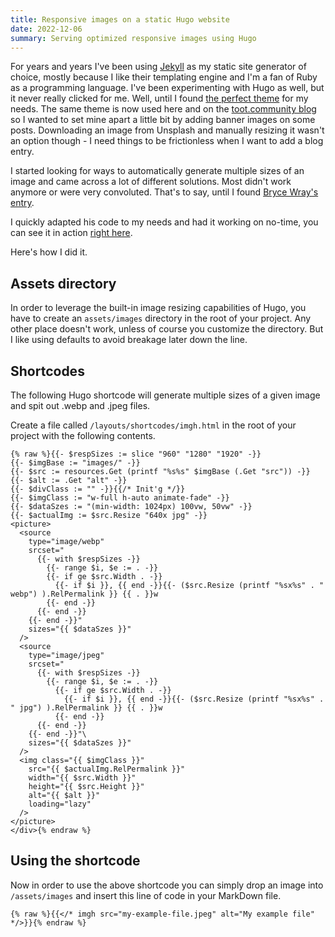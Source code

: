 ```yaml
---
title: Responsive images on a static Hugo website
date: 2022-12-06
summary: Serving optimized responsive images using Hugo
---
```


For years and years I've been using [Jekyll](https://jekyllrb.com/) as my static site generator of choice, mostly because I like their templating engine and I'm a fan of Ruby as a programming language. I've been experimenting with Hugo as well, but it never really clicked for me. Well, until I found [the perfect theme](https://github.com/mavidser/hugo-rocinante) for my needs. The same theme is now used here and on the [toot.community blog](https://blog.toot.community/) so I wanted to set mine apart a little bit by adding banner images on some posts. Downloading an image from Unsplash and manually resizing it wasn't an option though - I need things to be frictionless when I want to add a blog entry.

I started looking for ways to automatically generate multiple sizes of an image and came across a lot of different solutions. Most didn't work anymore or were very convoluted. That's to say, until I found [Bryce Wray's entry](https://www.brycewray.com/posts/2022/06/responsive-optimized-images-hugo/).

I quickly adapted his code to my needs and had it working on no-time, you can see it in action [right here](/posts/scaling-mastodon-community/).

Here's how I did it.

## Assets directory

In order to leverage the built-in image resizing capabilities of Hugo, you have to create an `assets/images` directory in the root of your project. Any other place doesn't work, unless of course you customize the directory. But I like using defaults to avoid breakage later down the line.

## Shortcodes

The following Hugo shortcode will generate multiple sizes of a given image and spit out .webp and .jpeg files.

Create a file called `/layouts/shortcodes/imgh.html` in the root of your project with the following contents.

```
{% raw %}{{- $respSizes := slice "960" "1280" "1920" -}}
{{- $imgBase := "images/" -}}
{{- $src := resources.Get (printf "%s%s" $imgBase (.Get "src")) -}}
{{- $alt := .Get "alt" -}}
{{- $divClass := "" -}}{{/* Init'g */}}
{{- $imgClass := "w-full h-auto animate-fade" -}}
{{- $dataSzes := "(min-width: 1024px) 100vw, 50vw" -}}
{{- $actualImg := $src.Resize "640x jpg" -}}
<picture>
  <source
    type="image/webp"
    srcset="
      {{- with $respSizes -}}
        {{- range $i, $e := . -}}
        {{- if ge $src.Width . -}}
          {{- if $i }}, {{ end -}}{{- ($src.Resize (printf "%sx%s" . " webp") ).RelPermalink }} {{ . }}w
        {{- end -}}
      {{- end -}}
    {{- end -}}"
    sizes="{{ $dataSzes }}"
  />
  <source
    type="image/jpeg"
    srcset="
      {{- with $respSizes -}}
        {{- range $i, $e := . -}}
          {{- if ge $src.Width . -}}
            {{- if $i }}, {{ end -}}{{- ($src.Resize (printf "%sx%s" . " jpg") ).RelPermalink }} {{ . }}w
          {{- end -}}
      {{- end -}}
    {{- end -}}"\
    sizes="{{ $dataSzes }}"
  />
  <img class="{{ $imgClass }}"
    src="{{ $actualImg.RelPermalink }}"
    width="{{ $src.Width }}"
    height="{{ $src.Height }}"
    alt="{{ $alt }}"
    loading="lazy"
  />
</picture>
</div>{% endraw %}
```

## Using the shortcode

Now in order to use the above shortcode you can simply drop an image into `/assets/images` and insert this line of code in your MarkDown file.

```
{% raw %}{{</* imgh src="my-example-file.jpeg" alt="My example file" */>}}{% endraw %}
```
